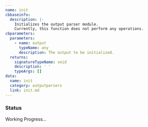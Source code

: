 ```yaml
---
name: init
cbbaseinfo:
  description: |-
    Initializes the output parser module.
    Currently, this function does not perform any operations.
cbparameters:
  parameters:
    - name: output
      typeName: any
      description: The output to be initialized.
  returns:
    signatureTypeName: void
    description: ' '
    typeArgs: []
data:
  name: init
  category: outputparsers
  link: init.md
---
```

<CBBaseInfo/> 
 <CBParameters/>

### Status 

Working Progress...